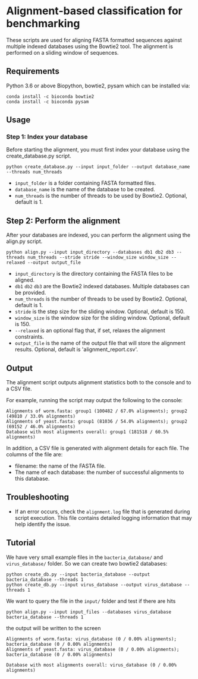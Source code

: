 # Alignment-based classification for benchmarking
These scripts are used for aligning FASTA formatted sequences against multiple indexed databases using the Bowtie2 tool. The alignment is performed on a sliding window of sequences.

## Requirements
Python 3.6 or above
Biopython, bowtie2, pysam which can be installed via:

```
conda install -c bioconda bowtie2
conda install -c bioconda pysam
```

## Usage

### Step 1: Index your database
Before starting the alignment, you must first index your database using the create_database.py script.

```
python create_database.py --input input_folder --output database_name --threads num_threads
```

- `input_folder` is a folder containing FASTA formatted files.
- `database_name` is the name of the database to be created.
- `num_threads` is the number of threads to be used by Bowtie2. Optional, default is 1.

## Step 2: Perform the alignment
After your databases are indexed, you can perform the alignment using the align.py script.

```
python align.py --input input_directory --databases db1 db2 db3 --threads num_threads --stride stride --window_size window_size --relaxed --output output_file
```

- `input_directory` is the directory containing the FASTA files to be aligned.
- `db1` `db2` `db3` are the Bowtie2 indexed databases. Multiple databases can be provided.
- `num_threads` is the number of threads to be used by Bowtie2. Optional, default is 1.
- `stride` is the step size for the sliding window. Optional, default is 150.
- `window_size` is the window size for the sliding window. Optional, default is 150.
- `--relaxed` is an optional flag that, if set, relaxes the alignment constraints.
- `output_file` is the name of the output file that will store the alignment results. Optional, default is 'alignment_report.csv'.

## Output
The alignment script outputs alignment statistics both to the console and to a CSV file.

For example, running the script may output the following to the console:

```
Alignments of worm.fasta: group1 (100482 / 67.0% alignments); group2 (49810 / 33.0% alignments)
Alignments of yeast.fasta: group1 (81036 / 54.0% alignments); group2 (69152 / 46.0% alignments)
Database with most alignments overall: group1 (181518 / 60.5% alignments)
```

In addition, a CSV file is generated with alignment details for each file. The columns of the file are:

- filename: the name of the FASTA file.
- The name of each database: the number of successful alignments to this database.

## Troubleshooting
- If an error occurs, check the `alignment.log` file that is generated during script execution. This file contains detailed logging information that may help identify the issue.

## Tutorial

We have very small example files in the `bacteria_database/` and `virus_database/` folder. So we can create two bowtie2 databases:

```
python create_db.py --input bacteria_database --output bacteria_database --threads 1
python create_db.py --input virus_database --output virus_database --threads 1
```

We want to query the file in the `input/` folder and test if there are hits 

```
python align.py --input input_files --databases virus_database bacteria_database --threads 1
```

the output will be written to the screen

```
Alignments of worm.fasta: virus_database (0 / 0.00% alignments); bacteria_database (0 / 0.00% alignments)
Alignments of yeast.fasta: virus_database (0 / 0.00% alignments); bacteria_database (0 / 0.00% alignments)

Database with most alignments overall: virus_database (0 / 0.00% alignments)
```
